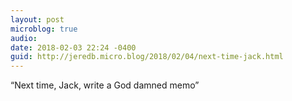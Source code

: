 ```yaml
---
layout: post
microblog: true
audio: 
date: 2018-02-03 22:24 -0400
guid: http://jeredb.micro.blog/2018/02/04/next-time-jack.html
---
```

“Next time, Jack, write a God damned memo”
